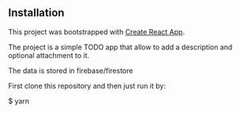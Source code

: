 ## Installation 
This project was bootstrapped with [Create React App](https://github.com/facebook/create-react-app).

The project is a simple TODO app that allow to add a description and optional attachment to it.

The data is stored in firebase/firestore

First clone this repository and then just run it by:

$ yarn

